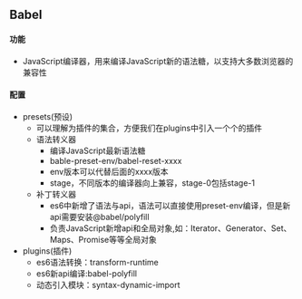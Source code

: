 <!--
 * @Author: your name
 * @Date: 2020-03-05 13:59:29
 * @LastEditTime: 2020-03-05 17:12:02
 * @LastEditors: Please set LastEditors
 * @Description: In User Settings Edit
 * @FilePath: \vue-note\Vue\Babel.md
 -->
## Babel

#### 功能
- JavaScript编译器，用来编译JavaScript新的语法糖，以支持大多数浏览器的兼容性

#### 配置
- presets(预设)
   - 可以理解为插件的集合，方便我们在plugins中引入一个个的插件
   - 语法转义器
      - 编译JavaScript最新语法糖
      - bable-preset-env/babel-reset-xxxx
      - env版本可以代替后面的xxxx版本
      - stage，不同版本的编译器向上兼容，stage-0包括stage-1
   - 补丁转义器
      - es6中新增了语法与api，语法可以直接使用preset-env编译，但是新api需要安装@babel/polyfill
      - 负责JavaScript新增api和全局对象,如：Iterator、Generator、Set、Maps、Promise等等全局对象
- plugins(插件)
   - es6语法转换：transform-runtime
   - es6新api编译:babel-polyfill
   - 动态引入模块：syntax-dynamic-import
